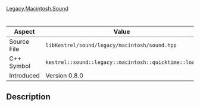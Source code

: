 [Legacy.Macintosh.Sound](index.md)
# 
| Aspect | Value |
| --- | --- |
| Source File | `libKestrel/sound/legacy/macintosh/sound.hpp` |
| C++ Symbol | `kestrel::sound::legacy::macintosh::quicktime::load` |
| Introduced | Version 0.8.0 |
## Description
